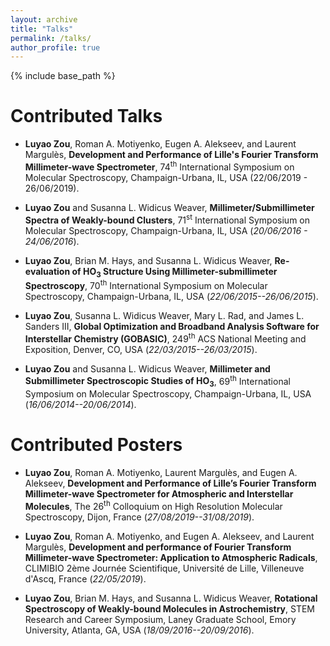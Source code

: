 ```yaml
---
layout: archive
title: "Talks"
permalink: /talks/
author_profile: true
---
```


{% include base_path %}

Contributed Talks
=====

* __Luyao Zou__, Roman A. Motiyenko, Eugen A. Alekseev, and Laurent Margulès, **Development and Performance of Lille's Fourier Transform Millimeter-wave Spectrometer**, 74<sup>th</sup> International Symposium on Molecular Spectroscopy, Champaign-Urbana, IL, USA (22/06/2019 - 26/06/2019).

* __Luyao Zou__ and Susanna L. Widicus Weaver, **Millimeter/Submillimeter Spectra of Weakly-bound Clusters**, 71<sup>st</sup> International Symposium on Molecular Spectroscopy, Champaign-Urbana, IL, USA (*20/06/2016 - 24/06/2016*).

* __Luyao Zou__, Brian M. Hays, and Susanna L. Widicus Weaver, **Re-evaluation of HO<sub>3</sub> Structure Using Millimeter-submillimeter Spectroscopy**, 70<sup>th</sup> International Symposium on Molecular Spectroscopy, Champaign-Urbana, IL, USA (*22/06/2015--26/06/2015*).

* __Luyao Zou__, Susanna L. Widicus Weaver, Mary L. Rad, and James L. Sanders III, **Global Optimization and Broadband Analysis Software for Interstellar Chemistry (GOBASIC)**, 249<sup>th</sup> ACS National Meeting and Exposition, Denver, CO, USA (*22/03/2015--26/03/2015*).

* __Luyao Zou__ and Susanna L. Widicus Weaver, **Millimeter and Submillimeter Spectroscopic Studies of HO<sub>3</sub>**, 69<sup>th</sup> International Symposium on Molecular Spectroscopy, Champaign-Urbana, IL, USA (*16/06/2014--20/06/2014*).
 

Contributed Posters
======

* __Luyao Zou__, Roman A. Motiyenko, Laurent Margulès, and Eugen A. Alekseev, **Development and Performance of Lille’s Fourier Transform Millimeter-wave Spectrometer for Atmospheric and Interstellar Molecules**, The 26<sup>th</sup> Colloquium on High Resolution Molecular Spectroscopy, Dijon, France (*27/08/2019--31/08/2019*).

* __Luyao Zou__, Roman A. Motiyenko, and Eugen A. Alekseev, and Laurent Margulès, **Development and performance of Fourier Transform Millimeter-wave Spectrometer: Application to Atmospheric Radicals**, CLIMIBIO 2ème Journée Scientifique, Université de Lille, Villeneuve d'Ascq, France (*22/05/2019*).

* __Luyao Zou__, Brian M. Hays, and Susanna L. Widicus Weaver, **Rotational Spectroscopy of Weakly-bound Molecules in Astrochemistry**, STEM Research and Career Symposium, Laney Graduate School, Emory University, Atlanta, GA, USA (*18/09/2016--20/09/2016*).